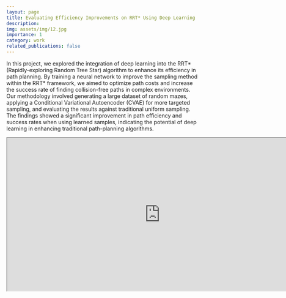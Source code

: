 ```yaml
---
layout: page
title: Evaluating Efficiency Improvements on RRT* Using Deep Learning
description: 
img: assets/img/12.jpg
importance: 1
category: work
related_publications: false
---
```


In this project, we explored the integration of deep learning into the RRT* (Rapidly-exploring Random Tree Star) algorithm to enhance its efficiency in path planning. By training a neural network to improve the sampling method within the RRT* framework, we aimed to optimize path costs and increase the success rate of finding collision-free paths in complex environments. Our methodology involved generating a large dataset of random mazes, applying a Conditional Variational Autoencoder (CVAE) for more targeted sampling, and evaluating the results against traditional uniform sampling. The findings showed a significant improvement in path efficiency and success rates when using learned samples, indicating the potential of deep learning in enhancing traditional path-planning algorithms.

<div class="row">
    <div class="col-sm mt-3 mt-md-0">
        <iframe id="myEmbed" src="https://bluestar2333.github.io/assets/pdf/MAE-598.pdf" width=800 height=400>
    </div>
</div>

